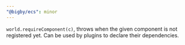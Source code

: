 ```yaml
---
"@bigby/ecs": minor
---
```


`world.requireComponent(c)`, throws when the given component is not registered yet. Can be used by plugins to declare their dependencies.

